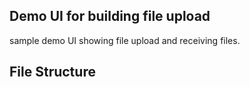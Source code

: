 ## Demo UI for building file upload
sample demo UI showing file upload and receiving files.

## File Structure


